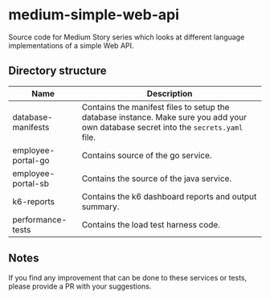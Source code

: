 # medium-simple-web-api

Source code for Medium Story series which looks at different language implementations of a simple Web API.

## Directory structure

| Name               | Description                                                                                                                          |
| ------------------ | ------------------------------------------------------------------------------------------------------------------------------------ |
| database-manifests | Contains the manifest files to setup the database instance. Make sure you add your own database secret into the `secrets.yaml` file. |
| employee-portal-go | Contains source of the go service.                                                                                                   |
| employee-portal-sb | Contains the source of the java service.                                                                                             |
| k6-reports         | Contains the k6 dashboard reports and output summary.                                                                                |
| performance-tests  | Contains the load test harness code.                                                                                                 |

## Notes
If you find any improvement that can be done to these services or tests, please provide a PR with your suggestions.
